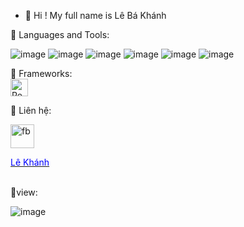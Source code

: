 
- 👋 Hi ! My full name is Lê Bá Khánh

🚀 Languages and Tools:

![image](https://user-images.githubusercontent.com/65387242/159687076-87e6602f-2939-4786-b248-60194f5752c1.png) 
![image](https://user-images.githubusercontent.com/65387242/159687117-35f6ddd1-9b72-4df0-835d-e9a453ce3fb3.png)
![image](https://user-images.githubusercontent.com/65387242/159687135-be0cd00f-16c3-4581-af6a-ee5a227f208b.png)
![image](https://user-images.githubusercontent.com/65387242/159687154-63322a93-cd0a-4282-b3d4-31828c9c7196.png)
![image](https://user-images.githubusercontent.com/65387242/159687168-02a5f104-4299-4b5f-bd7f-0cfbca3c3377.png)
![image](https://camo.githubusercontent.com/bade1a981ea28e4692609fb96b97c36f880e3089de921988ff379b690498ad3a/68747470733a2f2f696d672e69636f6e73382e636f6d2f6e6f6c616e2f36342f6a6176612d636f666665652d6375702d6c6f676f2e706e67)

🚀 Frameworks:<br/>
<a href="https://reactjs.org/" title="React" rel="nofollow">
       <img src="https://github.com/get-icon/geticon/raw/master/icons/react.svg" alt="React" width="28px" height="28px" style="max-width: 100%;">
</a>

👋 Liên hệ: <br/>

<a href="https://www.facebook.com/Leebask.KP/" title="Facebook" rel="nofollow">
       <div>
       <img src="https://upload.wikimedia.org/wikipedia/commons/thumb/1/16/Facebook-icon-1.png/600px-Facebook-icon-1.png" alt="fb" width="38px" height="38px" style="max-width: 100%;">
       <p style="color: blue">Lê Khánh</p>
       </div>
</a>
       
<br/>
👀view:

![image](https://user-images.githubusercontent.com/65387242/159687925-1dfe54d3-0bae-4c73-8428-e56599908285.png)





